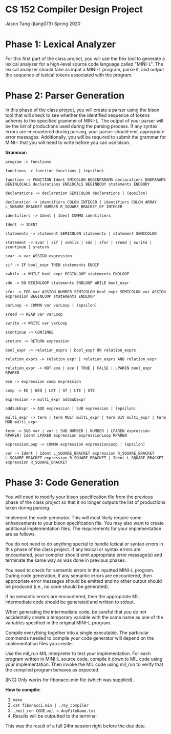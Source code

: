 # CS 152 Compiler Design Project
Jason Tang (jtang073)
Spring 2020

# Phase 1: Lexical Analyzer
For this first part of the class project, you will use the flex tool to generate a lexical analyzer for a high-level source code language called "MINI-L". The lexical analyzer should take as input a MINI-L program, parse it, and output the sequence of lexical tokens associated with the program.

# Phase 2: Parser Generation
In this phase of the class project, you will create a parser using the bison tool that will check to see whether the identified sequence of tokens adheres to the specified grammer of MINI-L. The output of your parser will be the list of productions used during the parsing process. If any syntax errors are encountered during parsing, your parser should emit appropriate error messages. Additionally, you will be required to submit the grammar for MINI-: that you will need to write before you can use bison.

**Grammar:**

`program -> functions`

`functions -> function functions | (epsilon)`

`function -> FUNCTION Ident SMICOLON BEGINPARAMS declarations ENDPARAMS BEGINLOCALS declarations ENDLOCALS BEGINBODY statements ENDBODY`

`declarations -> declaration SEMICOLON declarations | (epsilon)`

`declaration -> identifiers COLON INTEGER | identifiers COLON ARRAY L_SWAURE_BRACKET NUMBER R_SQUARE_BRACKET OF INTEGER`

`identifiers -> Ident | Ident COMMA identifiers`

`Ident -> IDENT`

`statements -> statement SEMICOLON statements | statement SEMICOLON`

`statement -> svar | sif | swhile | sdo | sfor | sread | swrite | scontinue | sreturn`

`svar -> var ASSIGN expression`

`sif -> IF bool_expr THEN statements ENDIF`

`swhile -> WHILE bool_expr BEGINLOOP statements ENDLOOP`

`sdo -> DO BEGINLOOP statements ENDLOOP WHILE bool_expr`

`sfor -> FOR var ASSIGN NUMBER SEMICOLON bool_expr SEMICOLON var ASSIGN expression BEGINLOOP statements ENDLOOP`

`varLoop -> COMMA var varLoop | (epsilon)`

`sread -> READ var varLoop`

`swrite -> WRITE var varLoop`

`scontinue -> CONTINUE`

`sreturn -> RETURN expression`

`bool_expr -> relation_exprs | bool_expr OR relation_exprs`

`relation_exprs -> relation_expr | relation_exprs AND relation_expr`

`relation_expr -> NOT ece | ece | TRUE | FALSE | LPAREN bool_expr RPAREN`

`ece -> expression comp expression`

`comp -> EQ | NEQ | LET | GT | LTE | GTE`

`expression -> multi_expr addSubExpr`

`addSubExpr -> ADD expression | SUB expression | (epsilon)`

`multi_expr -> term | term MULT multi_expr | term DIV multi_expr | term MOD multi_expr`

`term -> SUB var | var | SUB NUMBER | NUMBER | LPAREN expression RPAREN| Ident LPAREN expression expressionLoop RPAREN`

`expressionLoop -> COMMA expression expressionLoop | (epsilon)`

`var -> Ident | Ident L_SQUARE_BRACKET expression R_SQUARE_BRACKET L_SQAURE BRACKET expression R_SQUARE_BRACKET | Ident L_SQUARE_BRACKET expression R_SQUARE_BRACKET`

# Phase 3: Code Generation
You will need to modify your bison specification file from the previous phase of the class project so that it no longer outputs the list of productions taken during parsing.

Implement the code generator. This will most likely require some enhancements to your bison specification file. You may also want to create additional implementation files. The requirements for your implementation are as follows.

You do not need to do anything special to handle lexical or syntax errors in this phase of the class project. If any lexical or syntax errors are encountered, your compiler should emit appropriate error message(s) and terminate the same way as was done in previous phases.

You need to check for semantic errors in the inputted MINI-L program. During code generation, if any semantic errors are encountered, then appropriate error messages should be emitted and no other output should be produced (i.e., no code should be generated).

If no semantic errors are encountered, then the appropriate MIL intermediate code should be generated and written to stdout.

When generating the intermediate code, be careful that you do not accidentally create a temporary variable with the same name as one of the variables specified in the original MINI-L program.

Compile everything together into a single executable. The particular commands needed to compile your code generator will depend on the implementation files you create.

Use the mil_run MIL interpreter to test your implementation. For each program written in MINI-L source code, compile it down to MIL code using your implementation. Then invoke the MIL code using mil_run to verify that the compiled program behaves as expected.


[INC] Only works for fibonacci.min file (which was supplied).

**How to compile:**
1. `make`
2. `cat fibonacci.min | ./my_compiler`
3. `./mil_run CODE.mil < AnyFileName.txt`
4. Results will be outputted to the terminal.

This was the result of a full 24hr session right before the due date.
